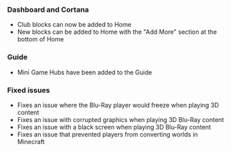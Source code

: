 ### Dashboard and Cortana
- Club blocks can now be added to Home
- New blocks can be added to Home with the "Add More" section at the bottom of Home

### Guide
- Mini Game Hubs have been added to the Guide

### Fixed issues
- Fixes an issue where the Blu-Ray player would freeze when playing 3D content
- Fixes an issue with corrupted graphics when playing 3D Blu-Ray content
- Fixes an issue with a black screen when playing 3D Blu-Ray content
- Fixes an issue that prevented players from converting worlds in Minecraft